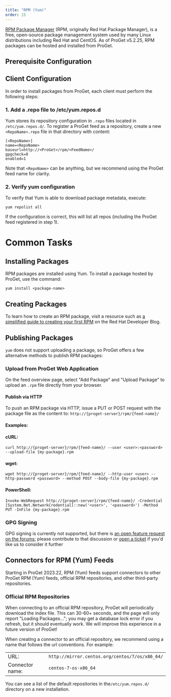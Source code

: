 ```yaml
---
title: "RPM (Yum)"
order: 15
---
```



[RPM Package Manager](https://rpm.org/) (RPM, originally Red Hat Package Manager), is a free, open-source package management system used by many Linux distributions including Red Hat and CentOS. As of ProGet v5.2.25, RPM packages can be hosted and installed from ProGet.

## Prerequisite Configuration

## Client Configuration

In order to install packages from ProGet, each client must perform the following steps:

### 1. Add a .repo file to /etc/yum.repos.d
Yum stores its repository configuration in `.repo` files located in `/etc/yum.repos.d/`. To register a ProGet feed as a repository, create a new `<RepoName>.repo` file in that directory with content:
```
[<RepoName>]
name=<RepoName>
baseurl=http://<ProGet>/rpm/<FeedName>/
gpgcheck=0
enabled=1
```
Note that `<RepoName>` can be anything, but we recommend using the ProGet feed name for clarity.

### 2. Verify yum configuration

To verify that Yum is able to download package metadata, execute:
```
yum repolist all
```
If the configuration is correct, this will list all repos (including the ProGet feed registered in step 1).

# Common Tasks

## Installing Packages

RPM packages are installed using Yum. To install a package hosted by ProGet, use the command: 

```
yum install <package-name>
```

## Creating Packages

To learn how to create an RPM package, visit a resource such as [a simplified guide to creating your first RPM](https://developers.redhat.com/blog/2019/03/18/rpm-packaging-guide-creating-rpm/) on the Red Hat Developer Blog.

## Publishing Packages

`yum` does not support uploading a package, so ProGet offers a few alternative methods to publish RPM packages:

### Upload from ProGet Web Application

On the feed overview page, select "Add Package" and "Upload Package" to upload an `.rpm` file directly from your browser.

#### Publish via HTTP

To push an RPM package via HTTP, issue a PUT or POST request with the package file as the content to: `http://{proget-server}/rpm/{feed-name}/`

#### Examples:

#### cURL:

```
curl http://{proget-server}/rpm/{feed-name}/ --user <user>:<password> --upload-file {my-package}.rpm
```

#### wget:

```
wget http://{proget-server}/rpm/{feed-name}/ --http-user <user> --http-password <password> --method POST --body-file {my-package}.rpm
```

#### PowerShell:

```
Invoke-WebRequest http://{proget-server}/rpm/{feed-name}/ -Credential [System.Net.NetworkCredential]::new('<user>', '<password>') -Method PUT -InFile {my-package}.rpm
```

### GPG Signing
GPG signing is currently not supported, but there is [an open feature request on the forums](https://forums.inedo.com/topic/3336); please contribute to that discussion or [open a ticket](https://my.inedo.com/tickets/new) if you'd like us to consider it further

## Connectors for RPM (Yum) Feeds
Starting in ProGet 2023.22, RPM (Yum) feeds support connectors to other ProGet RPM (Yum) feeds, official RPM repositories, and other third-party repositories.

### Official RPM Repositories
When connecting to an official RPM repository, ProGet will periodically download the index file. This can 30-60+ seconds, and the page will only report "Loading Packages..."; you may get a database lock error if you refresh, but it should eventually work. We will improve this experience in a future version of ProGet!

When creating a connector to an official repository, we recommend using a name that follows the url conventions. For example:


<table>
    <tr><td>URL:</td><td><code>http://mirror.centos.org/centos/7/os/x86_64/</code></td></tr>
    <tr><td>Connector name:</td><td><code>centos-7-os-x86_64</code></td></tr>
</table>

You can see a list of the default repositories in the`/etc/yum.repos.d/` directory on a new  installation.

